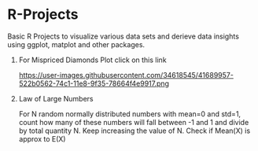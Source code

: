 # R-Projects
Basic R Projects to visualize various data sets and derieve data insights using ggplot, matplot and other packages.

1. For Mispriced Diamonds Plot click on this link

   https://user-images.githubusercontent.com/34618545/41689957-522b0562-74c1-11e8-9f35-78664f4e9917.png

2. Law of Large Numbers

   For N random normally distributed numbers with mean=0 and std=1, count how many of these numbers will fall between -1 and 1 and divide      by total quantity N. Keep increasing the value of N.
   Check if Mean(X) is approx to E(X)

